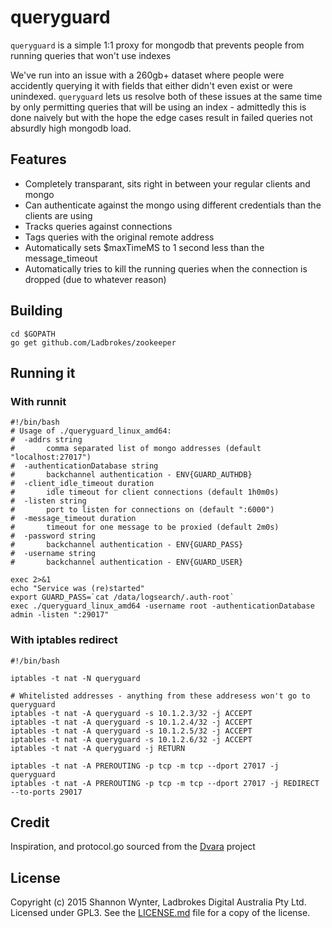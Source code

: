 # queryguard
`queryguard` is a simple 1:1 proxy for mongodb that prevents people from running queries that won't use indexes

We've run into an issue with a 260gb+ dataset where people were accidently querying it with fields that either didn't even exist or were unindexed. `queryguard` lets
us resolve both of these issues at the same time by only permitting queries that will be using an index - admittedly this is done naively but with the hope the edge
cases result in failed queries not absurdly high mongodb load.

## Features

 * Completely transparant, sits right in between your regular clients and mongo
 * Can authenticate against the mongo using different credentials than the clients are using
 * Tracks queries against connections
 * Tags queries with the original remote address
 * Automatically sets $maxTimeMS to 1 second less than the message_timeout
 * Automatically tries to kill the running queries when the connection is dropped (due to whatever reason)

## Building

	cd $GOPATH
	go get github.com/Ladbrokes/zookeeper

## Running it

### With runnit

```
#!/bin/bash
# Usage of ./queryguard_linux_amd64:
#  -addrs string
#    	comma separated list of mongo addresses (default "localhost:27017")
#  -authenticationDatabase string
#    	backchannel authentication - ENV{GUARD_AUTHDB}
#  -client_idle_timeout duration
#    	idle timeout for client connections (default 1h0m0s)
#  -listen string
#    	port to listen for connections on (default ":6000")
#  -message_timeout duration
#    	timeout for one message to be proxied (default 2m0s)
#  -password string
#    	backchannel authentication - ENV{GUARD_PASS}
#  -username string
#    	backchannel authentication - ENV{GUARD_USER}

exec 2>&1
echo "Service was (re)started"
export GUARD_PASS=`cat /data/logsearch/.auth-root`
exec ./queryguard_linux_amd64 -username root -authenticationDatabase admin -listen ":29017"
```

### With iptables redirect

```
#!/bin/bash

iptables -t nat -N queryguard

# Whitelisted addresses - anything from these addresess won't go to queryguard
iptables -t nat -A queryguard -s 10.1.2.3/32 -j ACCEPT
iptables -t nat -A queryguard -s 10.1.2.4/32 -j ACCEPT
iptables -t nat -A queryguard -s 10.1.2.5/32 -j ACCEPT
iptables -t nat -A queryguard -s 10.1.2.6/32 -j ACCEPT
iptables -t nat -A queryguard -j RETURN

iptables -t nat -A PREROUTING -p tcp -m tcp --dport 27017 -j queryguard
iptables -t nat -A PREROUTING -p tcp -m tcp --dport 27017 -j REDIRECT --to-ports 29017
```

## Credit

Inspiration, and protocol.go sourced from the [Dvara](https://github.com/facebookgo/dvara) project

## License

Copyright (c) 2015 Shannon Wynter, Ladbrokes Digital Australia Pty Ltd. Licensed under GPL3. See the [LICENSE.md](LICENSE.md) file for a copy of the license.
